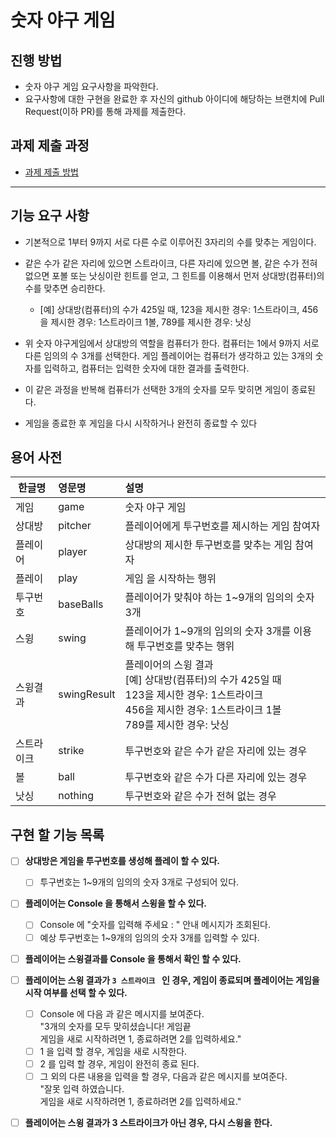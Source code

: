 # 숫자 야구 게임

## 진행 방법

* 숫자 야구 게임 요구사항을 파악한다.
* 요구사항에 대한 구현을 완료한 후 자신의 github 아이디에 해당하는 브랜치에 Pull Request(이하 PR)를 통해 과제를 제출한다.

## 과제 제출 과정

* [과제 제출 방법](https://github.com/next-step/nextstep-docs/tree/master/precourse)

---

## 기능 요구 사항

* 기본적으로 1부터 9까지 서로 다른 수로 이루어진 3자리의 수를 맞추는 게임이다.

* 같은 수가 같은 자리에 있으면 스트라이크, 다른 자리에 있으면 볼, 같은 수가 전혀 없으면 포볼 또는 낫싱이란 힌트를 얻고, 그 힌트를 이용해서 먼저 상대방(컴퓨터)의 수를 맞추면 승리한다.

    * [예] 상대방(컴퓨터)의 수가 425일 때, 123을 제시한 경우: 1스트라이크, 456을 제시한 경우: 1스트라이크 1볼, 789를 제시한 경우: 낫싱

* 위 숫자 야구게임에서 상대방의 역할을 컴퓨터가 한다. 컴퓨터는 1에서 9까지 서로 다른 임의의 수 3개를 선택한다. 게임 플레이어는 컴퓨터가 생각하고 있는 3개의 숫자를 입력하고, 컴퓨터는 입력한 숫자에 대한
  결과를 출력한다.

* 이 같은 과정을 반복해 컴퓨터가 선택한 3개의 숫자를 모두 맞히면 게임이 종료된다.

* 게임을 종료한 후 게임을 다시 시작하거나 완전히 종료할 수 있다

## 용어 사전

| 한글명 | 영문명 | 설명 |
| ---------- | :--------- | :---------- |
| 게임 | game | 숫자 야구 게임 |
| 상대방 | pitcher | 플레이어에게 투구번호를 제시하는 게임 참여자  |
| 플레이어 | player | 상대방의 제시한 투구번호를 맞추는 게임 참여자 |
| 플레이 | play | 게임 을 시작하는 행위 |
| 투구번호 | baseBalls | 플레이어가 맞춰야 하는 1~9개의 임의의 숫자 3개 |
| 스윙 | swing | 플레이어가 1~9개의 임의의 숫자 3개를 이용해 투구번호를 맞추는 행위 |
| 스윙결과 | swingResult | 플레이어의 스윙 결과 <br/> [예] 상대방(컴퓨터)의 수가 425일 때<br/> 123을 제시한 경우: 1스트라이크<br/>  456을 제시한 경우: 1스트라이크 1볼<br/> 789를 제시한 경우: 낫싱 |
| 스트라이크 | strike | 투구번호와 같은 수가 같은 자리에 있는 경우 |
| 볼 | ball | 투구번호와 같은 수가 다른 자리에 있는 경우 |
| 낫싱 | nothing | 투구번호와 같은 수가 전혀 없는 경우 |

## 구현 할 기능 목록

- [ ] **상대방은 게임을 투구번호를 생성해 플레이 할 수 있다.**
    - [ ] 투구번호는 1~9개의 임의의 숫자 3개로 구성되어 있다.
- [ ] **플레이어는 Console 을 통해서 스윙을 할 수 있다.**
    - [ ] Console 에 "숫자를 입력해 주세요 : " 안내 메시지가 조회된다.
    - [ ] 예상 투구번호는 1~9개의 임의의 숫자 3개를 입력할 수 있다.
- [ ] **플레이어는 스윙결과를 Console 을 통해서 확인 할 수 있다.**
- [ ] **플레이어는 스윙 결과가 `3 스트라이크 ` 인 경우, 게임이 종료되며 플레이어는 게임을 시작 여부를 선택 할 수 있다.**
    - [ ] Console 에 다음 과 같은 메시지를 보여준다. <br>
      "3개의 숫자를 모두 맞히셨습니다! 게임끝 <br>
      게임을 새로 시작하려면 1, 종료하려면 2를 입력하세요."
    - [ ] 1 을 입력 할 경우, 게임을 새로 시작한다. <br/>
    - [ ] 2 를 입력 할 경우, 게임이 완전히 종료 된다.
    - [ ] 그 외의 다른 내용을 입력을 할 경우, 다음과 같은 메시지를 보여준다. <br>
      "잘못 입력 하였습니다. <br>
      게임을 새로 시작하려면 1, 종료하려면 2를 입력하세요."
- [ ] **플레이어는 스윙 결과가 3 스트라이크가 아닌 경우, 다시 스윙을 한다.**

